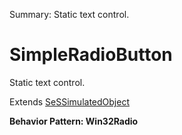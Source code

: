 Summary: Static text control.

# SimpleRadioButton

Static text control.
 
Extends [SeSSimulatedObject](SeSSimulatedObject.md)





**Behavior Pattern: Win32Radio**


<!-- ============================== property summary ========================== -->

<!-- ============================== action summary ========================== -->




<!-- ============================== property detail ========================== -->


<!-- ============================== action detail ========================== -->
  

